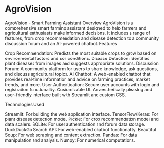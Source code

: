 # AgroVision
AgroVision - Smart Farming Assistant
Overview
AgroVision is a comprehensive smart farming assistant designed to help farmers and agricultural enthusiasts make informed decisions. It includes a range of features, from crop recommendation and disease detection to a community discussion forum and an AI-powered chatbot.
Features

Crop Recommendation: Predicts the most suitable crops to grow based on environmental factors and soil conditions.
Disease Detection: Identifies plant diseases from images and suggests appropriate solutions.
Discussion Forum: A community platform for users to share knowledge, ask questions, and discuss agricultural topics.
AI Chatbot: A web-enabled chatbot that provides real-time information and advice on farming practices, market trends, and more.
User Authentication: Secure user accounts with login and registration functionality.
Customizable UI: An aesthetically pleasing and user-friendly interface built with Streamlit and custom CSS.

Technologies Used

Streamlit: For building the web application interface.
TensorFlow/Keras: For plant disease detection model.
Pickle: For crop recommendation model and data scalers.
SQLite: For user authentication and forum data storage.
DuckDuckGo Search API: For web-enabled chatbot functionality.
Beautiful Soup: For web scraping and content extraction.
Pandas: For data manipulation and analysis.
Numpy: For numerical computations.
